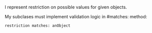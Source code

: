I represent restriction on possible values for given objects.

My subclases must implement validation logic in #matches: method: 

	restriction matches: anObject